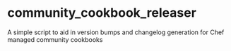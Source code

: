 # community_cookbook_releaser
A simple script to aid in version bumps and changelog generation for Chef managed community cookbooks
